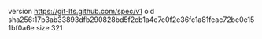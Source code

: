 version https://git-lfs.github.com/spec/v1
oid sha256:17b3ab33893dfb290828bd5f2cb1a4e7e0f2e36fc1a81feac72be0e151bf0a6e
size 321
